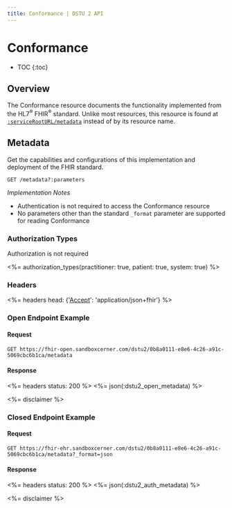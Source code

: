 ```yaml
---
title: Conformance | DSTU 2 API
---
```


# Conformance

* TOC
{:toc}

## Overview

The Conformance resource documents the functionality implemented from the HL7<sup>®</sup> FHIR<sup>®</sup> standard. Unlike most resources,
this resource is found at [`:serviceRootURL/metadata`] instead of by its resource name.

## Metadata

Get the capabilities and configurations of this implementation and deployment of the FHIR standard.

    GET /metadata?:parameters
    
_Implementation Notes_

* Authentication is not required to access the Conformance resource
* No parameters other than the standard `_format` parameter are supported for reading Conformance

### Authorization Types

Authorization is not required

<%= authorization_types(practitioner: true, patient: true, system: true) %>

### Headers

<%= headers head: {'<a href="../#media-types">Accept</a>': 'application/json+fhir'} %>

### Open Endpoint Example

#### Request

    GET https://fhir-open.sandboxcerner.com/dstu2/0b8a0111-e8e6-4c26-a91c-5069cbc6b1ca/metadata

#### Response

<%= headers status: 200 %>
<%= json(:dstu2_open_metadata) %>

<%= disclaimer %>

### Closed Endpoint Example

#### Request

    GET https://fhir-ehr.sandboxcerner.com/dstu2/0b8a0111-e8e6-4c26-a91c-5069cbc6b1ca/metadata?_format=json

#### Response

<%= headers status: 200 %>
<%= json(:dstu2_auth_metadata) %>

<%= disclaimer %>

[`:serviceRootURL/metadata`]: ../#service-root-url